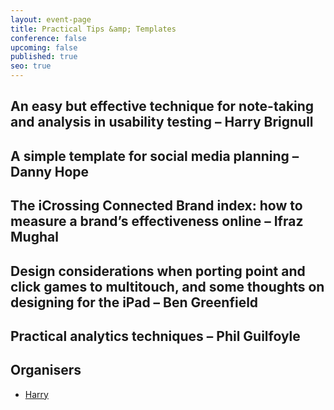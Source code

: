 ```yaml
---
layout: event-page
title: Practical Tips &amp; Templates
conference: false
upcoming: false
published: true
seo: true
---
```


## An easy but effective technique for note-taking and analysis in usability testing – Harry Brignull

## A simple template for social media planning – Danny Hope

## The iCrossing Connected Brand index: how to measure a brand’s effectiveness online – Ifraz Mughal

## Design considerations when porting point and click games to multitouch, and some thoughts on designing for the iPad – Ben Greenfield

## Practical analytics techniques – Phil Guilfoyle 

## Organisers

- <a href="https://uxbri.org/about/#harry">Harry</a>
